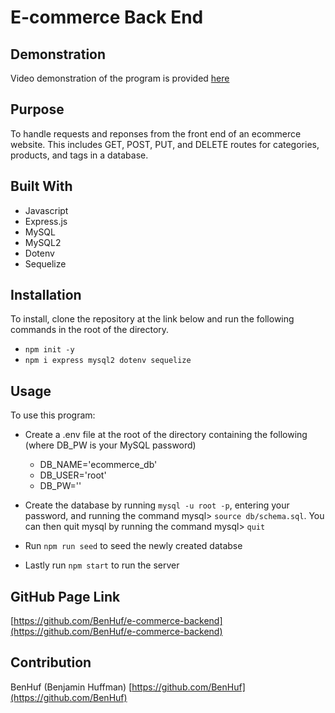 # E-commerce Back End

## Demonstration
Video demonstration of the program is provided [here](https://drive.google.com/file/d/1MGp5WxxBDqWGBOqmJ4QGp1ufL6Cim2SC/view?usp=sharing)

## Purpose
To handle requests and reponses from the front end of an ecommerce website. This includes GET, POST, PUT, and DELETE routes for categories, products, and tags in a database.

## Built With
* Javascript
* Express.js
* MySQL
* MySQL2
* Dotenv
* Sequelize

## Installation
To install, clone the repository at the link below and run the following commands in the root of the directory.

* `npm init -y`
* `npm i express mysql2 dotenv sequelize`

## Usage
To use this program:

* Create a .env file at the root of the directory containing the following (where DB_PW is your MySQL password)
    * DB_NAME='ecommerce_db'
    * DB_USER='root'
    * DB_PW=''

* Create the database by running `mysql -u root -p`, entering your password, and running the command mysql> `source db/schema.sql`. You can then quit mysql by running the command mysql> `quit`

* Run `npm run seed` to seed the newly created databse

* Lastly run `npm start` to run the server

## GitHub Page Link
[https://github.com/BenHuf/e-commerce-backend](https://github.com/BenHuf/e-commerce-backend)

## Contribution
BenHuf (Benjamin Huffman) [https://github.com/BenHuf](https://github.com/BenHuf)